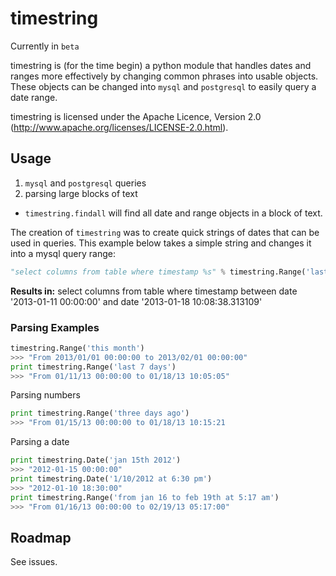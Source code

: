timestring
=========

Currently in `beta`

timestring is (for the time begin) a python module that handles dates and ranges more effectively by changing common phrases into usable objects.
These objects can be changed into `mysql` and `postgresql` to easily query a date range.

timestring is licensed under the Apache Licence, Version 2.0 (http://www.apache.org/licenses/LICENSE-2.0.html).

## Usage

1. `mysql` and `postgresql` queries
2. parsing large blocks of text
 * `timestring.findall` will find all date and range objects in a block of text.

The creation of `timestring` was to create quick strings of dates that can be used in queries.
This example below takes a simple string and changes it into a mysql query range: 
```python
"select columns from table where timestamp %s" % timestring.Range('last 7 days').to_mysql()
```
**Results in:** select columns from table where timestamp between date '2013-01-11 00:00:00' and date '2013-01-18 10:08:38.313109'


### Parsing Examples
```python
timestring.Range('this month')
>>> "From 2013/01/01 00:00:00 to 2013/02/01 00:00:00"
print timestring.Range('last 7 days')
>>> "From 01/11/13 00:00:00 to 01/18/13 10:05:05"
```

Parsing numbers

```python
print timestring.Range('three days ago')
>>> "From 01/15/13 00:00:00 to 01/18/13 10:15:21
```

Parsing a date
```python
print timestring.Date('jan 15th 2012')
>>> "2012-01-15 00:00:00"
print timestring.Date('1/10/2012 at 6:30 pm')
>>> "2012-01-10 18:30:00"
print timestring.Range('from jan 16 to feb 19th at 5:17 am')
>>> "From 01/16/13 00:00:00 to 02/19/13 05:17:00"
```

## Roadmap
See issues.






